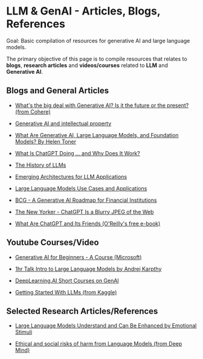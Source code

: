 # LLM & GenAI - Articles, Blogs, References
Goal: Basic compilation of resources for generative AI and large language models.

The primary objective of this page is to compile resources that relates to **blogs**, **research articles** and **videos/courses** related to **LLM** and **Generative AI**. 

## Blogs and General Articles
 - [What's the big deal with Generative AI? Is it the future or the present? (from Cohere)](https://txt.cohere.com/generative-ai-future-or-present/?twclid=2-1j2ar5zfcmj9a53h7f327dqv4)

 
 - [Generative AI and intellectual property](https://www.ben-evans.com/benedictevans/2023/8/27/generative-ai-ad-intellectual-property)

 - [What Are Generative AI, Large Language Models, and Foundation Models? By Helen Toner](https://cset.georgetown.edu/article/what-are-generative-ai-large-language-models-and-foundation-models/)

 - [What Is ChatGPT Doing … and Why Does It Work?](https://writings.stephenwolfram.com/2023/02/what-is-chatgpt-doing-and-why-does-it-work/)
 
 - [The History of LLMs](https://www.turingpost.com/p/llmhistory-recap)
 
 - [Emerging Architectures for LLM Applications](https://a16z.com/2023/06/20/emerging-architectures-for-llm-applications/?utm_source=substack&utm_medium=email)
 
 - [Large Language Models Use Cases and Applications](https://vectara.com/large-language-models-use-cases/)

 - [BCG - A Generative AI Roadmap for Financial Institutions](https://www.bcg.com/publications/2023/a-genai-roadmap-for-fis)

- [The New Yorker - ChatGPT Is a Blurry JPEG of the Web](https://www.newyorker.com/tech/annals-of-technology/chatgpt-is-a-blurry-jpeg-of-the-web)


- [What Are ChatGPT and Its Friends (O'Reilly's free e-book)](https://ae.oreilly.com/What_Are_ChatGPT_and_Its_Friends)

## Youtube Courses/Video
- [Generative AI for Beginners - A Course (Microsoft)](https://github.com/microsoft/generative-ai-for-beginners)

- [1hr Talk Intro to Large Language Models by Andrej Karpthy](https://www.youtube.com/watch?v=zjkBMFhNj_g)

- [DeepLearning.AI Short Courses on GenAI](https://www.deeplearning.ai/short-courses/)

- [Getting Started With LLMs (from Kaggle)](https://www.kaggle.com/code/jhoward/getting-started-with-llms/)

## Selected Research Articles/References
- [Large Language Models Understand and Can Be Enhanced by Emotional Stimuli](https://arxiv.org/abs/2307.11760)

- [Ethical and social risks of harm from Language Models (from Deep Mind)](https://arxiv.org/abs/2112.04359)

